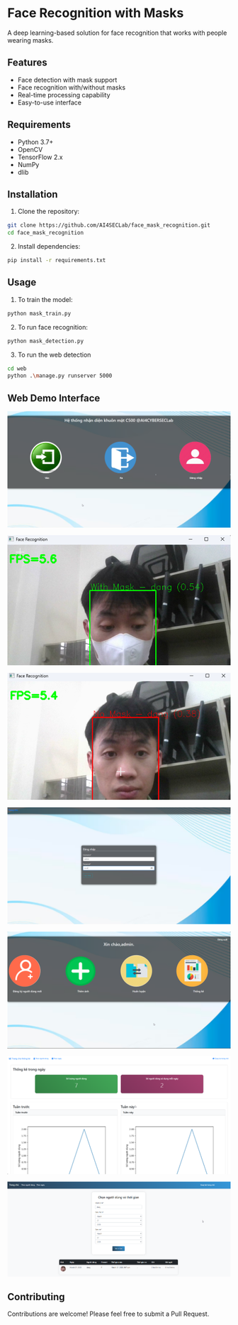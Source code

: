 # Face Recognition with Masks

A deep learning-based solution for face recognition that works with people wearing masks.

## Features

- Face detection with mask support
- Face recognition with/without masks
- Real-time processing capability
- Easy-to-use interface

## Requirements

- Python 3.7+
- OpenCV
- TensorFlow 2.x
- NumPy
- dlib

## Installation

1. Clone the repository:
```bash
git clone https://github.com/AI4SECLab/face_mask_recognition.git
cd face_mask_recognition
```

2. Install dependencies:
```bash
pip install -r requirements.txt
```

## Usage

1. To train the model:
```bash
python mask_train.py
```

2. To run face recognition:

```bash
python mask_detection.py
```

3. To run the web detection

```bash
cd web
python .\manage.py runserver 5000
```

## Web Demo Interface

![image](https://raw.githubusercontent.com/AI4SECLab/face_mask_recognition/refs/heads/dev/docs/bg.png)


![image](https://raw.githubusercontent.com/AI4SECLab/face_mask_recognition/refs/heads/dev/docs/mask.png)

![image](https://raw.githubusercontent.com/AI4SECLab/face_mask_recognition/refs/heads/dev/docs/no_mask.png)

![image](https://raw.githubusercontent.com/AI4SECLab/face_mask_recognition/refs/heads/dev/docs/login.png)

![image](https://raw.githubusercontent.com/AI4SECLab/face_mask_recognition/refs/heads/dev/docs/dashboard.png)

![image](https://raw.githubusercontent.com/AI4SECLab/face_mask_recognition/refs/heads/dev/docs/stat.png)

![image](https://raw.githubusercontent.com/AI4SECLab/face_mask_recognition/refs/heads/dev/docs/stat2.png)

## Contributing

Contributions are welcome! Please feel free to submit a Pull Request.


